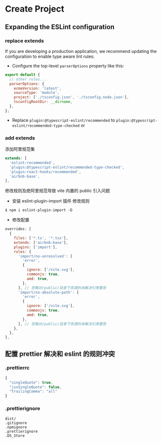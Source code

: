 # Create Project

## Expanding the ESLint configuration

### replace extends

If you are developing a production application, we recommend updating the configuration to enable type aware lint rules:

- Configure the top-level `parserOptions` property like this:

```js
export default {
  // other rules...
  parserOptions: {
    ecmaVersion: 'latest',
    sourceType: 'module',
    project: ['./tsconfig.json', './tsconfig.node.json'],
    tsconfigRootDir: __dirname,
  },
};
```

- Replace `plugin:@typescript-eslint/recommended` to `plugin:@typescript-eslint/recommended-type-checked` or

### add extends

添加阿里规范集

```js
extends: [
  'eslint:recommended',
  'plugin:@typescript-eslint/recommended-type-checked',
  'plugin:react-hooks/recommended',
  'airbnb-base',
],
```

修改规则及绝阿里规范导致 vite 内置的 public 引入问题

- 安装 eslint-plugin-import 插件 修改规则

```shell
$ npm i eslint-plugin-import -D
```

- 修改配置

```js
overrides: [
  {
    files: ['*.ts', '*.tsx'],
    extends: ['airbnb-base'],
    plugins: ['import'],
    rules: {
      'import/no-unresolved': [
        'error',
        {
          ignore: ['/vite.svg'],
          commonjs: true,
          amd: true,
        },
      ], // 忽略对/public/目录下资源的未解决引用警告
      'import/no-absolute-path': [
        'error',
        {
          ignore: ['/vite.svg'],
          commonjs: true,
          amd: true,
        },
      ], // 忽略对/public/目录下资源的未解决引用警告
    },
  },
],
```

## 配置 prettier 解决和 eslint 的规则冲突

### .prettierrc

```js
{
  "singleQuote": true,
  "jsxSingleQuote": false,
  "trailingComma": "all"
}
```

### .prettierignore

```
dist/
.gitignore
.npmignore
.prettierignore
.DS_Store
```
